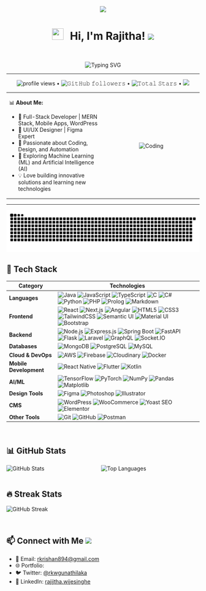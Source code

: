 <p align="center" ><img  src = "https://github.com/7oSkaaa/7oSkaaa/blob/main/Images/about_me.gif?raw=true" width = 100px></p>

<div align="center">
  
  # <img src="https://media.giphy.com/media/iY8CRBdQXODJSCERIr/giphy.gif" width="30" height="30" style="margin-right: 10px;"> Hi, I'm Rajitha! <img src="https://media.giphy.com/media/hvRJCLFzcasrR4ia7z/giphy.gif" width="35">

</div>
<br>

<div align="center">
  <p align="center">
    <img src="https://readme-typing-svg.herokuapp.com?size=25&duration=4000&color=36BCF7&vCenter=true&width=700&lines=Full+Stack+Developer;Machine+Learning+Enthusiast;Artificial+Intelligence+Enthusiast;UI/UX+Designer;Mobile+App+Developer" alt="Typing SVG" />
  </p>
</div>

---
<p align="center">
  <img alt = "profile views" src="https://komarev.com/ghpvc/?username=rKrishan99&style=flat&color=blue"> • 
  <img alt="𝙶𝚒𝚝𝙷𝚞𝚋 𝚏𝚘𝚕𝚕𝚘𝚠𝚎𝚛𝚜" src="https://img.shields.io/github/followers/rKrishan99?label=Followers&style=social"> •
  <img src="https://img.shields.io/github/stars/rKrishan99?label=Stars" alt="𝚃𝚘𝚝𝚊𝚕 𝚂𝚝𝚊𝚛𝚜"> •
  <a href="https://github.com/sponsors/rKrishan99"><img src="https://img.shields.io/static/v1?label=Sponsor&message=%E2%9D%A4&logo=GitHub&color=%23fe8e86"/></a>
</p>

<table align="center">
<tr border="none">
<td width="50%" align="left">
  
📊 **About Me:**

- 🚀 Full-Stack Developer | MERN Stack, Mobile Apps, WordPress
- 🎨 UI/UX Designer | Figma Expert
- 🔧 Passionate about Coding, Design, and Automation
- 🌟 Exploring Machine Learning (ML) and Artificial Intelligence (AI)
- 💡 Love building innovative solutions and learning new technologies

</td>
<td width="50%" align="center">

  <img align="center" alt="Coding" width="450" src="https://repository-images.githubusercontent.com/588181932/e36ec678-7984-4cdd-8e4c-a3932772ff8e">

  
  </td>
</tr>
</table>


---

<div align="center">
  
  ![snake gif](https://github.com/rKrishan99/rKrishan99/blob/output/github-snake-dark.svg)
  
</div>

## 🚀 Tech Stack

| Category | Technologies |
|----------|-------------|
| **Languages** | <img src="https://img.shields.io/badge/Java-%23ED8B00.svg?style=for-the-badge&logo=java&logoColor=white" height="30" alt="Java"/> <img src="https://img.shields.io/badge/JavaScript-%23F7DF1E.svg?style=for-the-badge&logo=javascript&logoColor=black" height="30" alt="JavaScript"/> <img src="https://img.shields.io/badge/TypeScript-%23007ACC.svg?style=for-the-badge&logo=typescript&logoColor=white" height="30" alt="TypeScript"/> <img src="https://img.shields.io/badge/C-%2300599C.svg?style=for-the-badge&logo=c&logoColor=white" height="30" alt="C"/> <img src="https://img.shields.io/badge/C%23-%23239120.svg?style=for-the-badge&logo=c-sharp&logoColor=white" height="30" alt="C#"/> <img src="https://img.shields.io/badge/Python-%233776AB.svg?style=for-the-badge&logo=python&logoColor=white" height="30" alt="Python"/> <img src="https://img.shields.io/badge/PHP-%23777BB4.svg?style=for-the-badge&logo=php&logoColor=white" height="30" alt="PHP"/> <img src="https://img.shields.io/badge/Prolog-%23E61B23.svg?style=for-the-badge&logo=prolog&logoColor=white" height="30" alt="Prolog"/> <img src="https://img.shields.io/badge/Markdown-%23000000.svg?style=for-the-badge&logo=markdown&logoColor=white" height="30" alt="Markdown"/> |
| **Frontend** | <img src="https://img.shields.io/badge/React-%2361DAFB.svg?style=for-the-badge&logo=react&logoColor=black" height="30" alt="React"/> <img src="https://img.shields.io/badge/Next.js-%23000000.svg?style=for-the-badge&logo=next.js&logoColor=white" height="30" alt="Next.js"/> <img src="https://img.shields.io/badge/Angular-%23DD0031.svg?style=for-the-badge&logo=angular&logoColor=white" height="30" alt="Angular"/> <img src="https://img.shields.io/badge/HTML5-%23E34F26.svg?style=for-the-badge&logo=html5&logoColor=white" height="30" alt="HTML5"/> <img src="https://img.shields.io/badge/CSS3-%231572B6.svg?style=for-the-badge&logo=css3&logoColor=white" height="30" alt="CSS3"/> <img src="https://img.shields.io/badge/TailwindCSS-%2306B6D4.svg?style=for-the-badge&logo=tailwind-css&logoColor=white" height="30" alt="TailwindCSS"/> <img src="https://img.shields.io/badge/Semantic%20UI-%2335BDB2.svg?style=for-the-badge&logo=semantic-ui&logoColor=white" height="30" alt="Semantic UI"/> <img src="https://img.shields.io/badge/Material%20UI-%230081CB.svg?style=for-the-badge&logo=material-ui&logoColor=white" height="30" alt="Material UI"/> <img src="https://img.shields.io/badge/Bootstrap-%237952B3.svg?style=for-the-badge&logo=bootstrap&logoColor=white" height="30" alt="Bootstrap"/>|
| **Backend** | <img src="https://img.shields.io/badge/Node.js-%23339933.svg?style=for-the-badge&logo=node.js&logoColor=white" height="30" alt="Node.js"/> <img src="https://img.shields.io/badge/Express.js-%23000000.svg?style=for-the-badge&logo=express&logoColor=white" height="30" alt="Express.js"/> <img src="https://img.shields.io/badge/Spring%20Boot-%236DB33F.svg?style=for-the-badge&logo=spring-boot&logoColor=white" height="30" alt="Spring Boot"/> <img src="https://img.shields.io/badge/FastAPI-%2300ACB7.svg?style=for-the-badge&logo=fastapi&logoColor=white" height="30" alt="FastAPI"/> <img src="https://img.shields.io/badge/Flask-%23000.svg?style=for-the-badge&logo=flask&logoColor=white" height="30" alt="Flask"/> <img src="https://img.shields.io/badge/Laravel-%23FF2D20.svg?style=for-the-badge&logo=laravel&logoColor=white" height="30" alt="Laravel"/>  <img src="https://img.shields.io/badge/GraphQL-%23E10098.svg?style=for-the-badge&logo=graphql&logoColor=white" height="30" alt="GraphQL"/> <img src="https://img.shields.io/badge/Socket.IO-%23010101.svg?style=for-the-badge&logo=socket.io&logoColor=white" height="30" alt="Socket.IO"/> |
| **Databases** | <img src="https://img.shields.io/badge/MongoDB-%2347A248.svg?style=for-the-badge&logo=mongodb&logoColor=white" height="30" alt="MongoDB"/> <img src="https://img.shields.io/badge/PostgreSQL-%23336791.svg?style=for-the-badge&logo=postgresql&logoColor=white" height="30" alt="PostgreSQL"/> <img src="https://img.shields.io/badge/MySQL-%234479A1.svg?style=for-the-badge&logo=mysql&logoColor=white" height="30" alt="MySQL"/> |
| **Cloud & DevOps** | <img src="https://img.shields.io/badge/AWS-%23FF9900.svg?style=for-the-badge&logo=amazon-aws&logoColor=white" height="30" alt="AWS"/> <img src="https://img.shields.io/badge/Firebase-%23FFCA28.svg?style=for-the-badge&logo=firebase&logoColor=black" height="30" alt="Firebase"/> <img src="https://img.shields.io/badge/Cloudinary-%23438FFF.svg?style=for-the-badge&logo=cloudinary&logoColor=white" height="30" alt="Cloudinary"/> <img src="https://img.shields.io/badge/Docker-%232496ED.svg?style=for-the-badge&logo=docker&logoColor=white" height="30" alt="Docker"/> |
| **Mobile Development** | <img src="https://img.shields.io/badge/React%20Native-%2361DAFB.svg?style=for-the-badge&logo=react&logoColor=black" height="30" alt="React Native"/> <img src="https://img.shields.io/badge/Flutter-%2302569B.svg?style=for-the-badge&logo=flutter&logoColor=white" height="30" alt="Flutter"/> <img src="https://img.shields.io/badge/Kotlin-%237F52FF.svg?style=for-the-badge&logo=kotlin&logoColor=white" height="30" alt="Kotlin"/> |
| **AI/ML** | <img src="https://img.shields.io/badge/TensorFlow-%23FF6F00.svg?style=for-the-badge&logo=tensorflow&logoColor=white" height="30" alt="TensorFlow"/> <img src="https://img.shields.io/badge/PyTorch-%23EE4C2C.svg?style=for-the-badge&logo=pytorch&logoColor=white" height="30" alt="PyTorch"/> <img src="https://img.shields.io/badge/NumPy-%23013243.svg?style=for-the-badge&logo=numpy&logoColor=white" height="30" alt="NumPy"/> <img src="https://img.shields.io/badge/Pandas-%23150458.svg?style=for-the-badge&logo=pandas&logoColor=white" height="30" alt="Pandas"/> <img src="https://img.shields.io/badge/Matplotlib-%231E7FCB.svg?style=for-the-badge&logo=matplotlib&logoColor=white" height="30" alt="Matplotlib"/> |
| **Design Tools** | <img src="https://img.shields.io/badge/Figma-%23F24E1E.svg?style=for-the-badge&logo=figma&logoColor=white" height="30" alt="Figma"/> <img src="https://img.shields.io/badge/Photoshop-%2331A8FF.svg?style=for-the-badge&logo=adobe-photoshop&logoColor=white" height="30" alt="Photoshop"/> <img src="https://img.shields.io/badge/Illustrator-%23FF9A00.svg?style=for-the-badge&logo=adobe-illustrator&logoColor=white" height="30" alt="Illustrator"/> |
| **CMS** | <img src="https://img.shields.io/badge/WordPress-%2321759B.svg?style=for-the-badge&logo=wordpress&logoColor=white" height="30" alt="WordPress"/> <img src="https://img.shields.io/badge/WooCommerce-%2396588A.svg?style=for-the-badge&logo=woocommerce&logoColor=white" height="30" alt="WooCommerce"/> <img src="https://img.shields.io/badge/Yoast%20SEO-%23FFB900.svg?style=for-the-badge&logo=yoast&logoColor=white" height="30" alt="Yoast SEO"/> <img src="https://img.shields.io/badge/Elementor-%234DC7EC.svg?style=for-the-badge&logo=elementor&logoColor=white" height="30" alt="Elementor"/> |
| **Other Tools** | <img src="https://img.shields.io/badge/Git-%23F05032.svg?style=for-the-badge&logo=git&logoColor=white" height="30" alt="Git"/> <img src="https://img.shields.io/badge/GitHub-%23181717.svg?style=for-the-badge&logo=github&logoColor=white" height="30" alt="GitHub"/> <img src="https://img.shields.io/badge/Postman-%23FF6C37.svg?style=for-the-badge&logo=postman&logoColor=white" height="30" alt="Postman"/> |



<br>

## 📊 GitHub Stats

<div style="display: flex; align-items: flex-start; gap: 20px; flex-wrap: wrap;">
  <!-- GitHub Stats Card -->
  <img src="https://github-readme-stats.vercel.app/api?username=rKrishan99&theme=radical&hide_border=false&include_all_commits=true&count_private=true" alt="GitHub Stats" style="max-width: 450px; width: 45%;" />

  <!-- Top Languages Card -->
  <img src="https://github-readme-stats.vercel.app/api/top-langs/?username=rKrishan99&theme=radical&hide_border=false&include_all_commits=true&count_private=true&layout=compact" alt="Top Languages" style="max-width: 450px; width: 35%;" />

  <!-- GitHub Streak Stats -->
</div>

<br>

## 🔥 Streak Stats

![GitHub Streak](https://github-readme-streak-stats.herokuapp.com/?user=rKrishan99&theme=dark)

<br>

## 📫 Connect with Me <img src='https://raw.githubusercontent.com/ShahriarShafin/ShahriarShafin/main/Assets/handshake.gif' width="100px">

- 📧 Email: [rkrishan894@gmail.com](rkrishan894@gmail.com)
- 🌐 Portfolio: 
- 🐦 Twitter: [@rkwgunathilaka]([https://twitter.com/your_twitter](https://x.com/rkwgunathilaka?s=21))
- 💼 LinkedIn: [rajijtha.wijesinghe]([https://linkedin.com/in/your-linkedin](https://www.linkedin.com/in/rajitha-wijesinghe-06b160257?utm_source=share&utm_campaign=share_via&utm_content=profile&utm_medium=ios_app))
